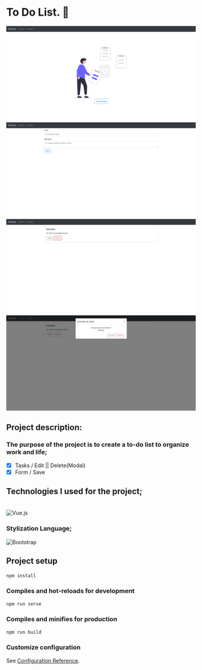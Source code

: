# To Do List. 📝
![](./src/assets/images/tasks.png)
![](./src/assets/images/form.png)
![](./src/assets/images/todolist.png)
![](./src/assets/images/modal.png)

## Project description:

### The purpose of the project is to create a to-do list to organize work and life;

- [x] Tasks / Edit || Delete(Modal)
- [x] Form / Save

## Technologies I used for the project;

<div style="display: inline_block"><br>
 <img  align="center" src="https://cdn.jsdelivr.net/gh/devicons/devicon/icons/vuejs/vuejs-original.svg"  heigth="30" width="40"alt="Vue.js">
   
</div>

### Stylization Language;

<div style="display: inline_block">
    <img  align="center" src="https://cdn.jsdelivr.net/gh/devicons/devicon/icons/bootstrap/bootstrap-original.svg" heigth="30" width="40"alt="Bootstrap">
</div>

## Project setup
```
npm install
```

### Compiles and hot-reloads for development
```
npm run serve
```

### Compiles and minifies for production
```
npm run build
```

### Customize configuration
See [Configuration Reference](https://cli.vuejs.org/config/).
